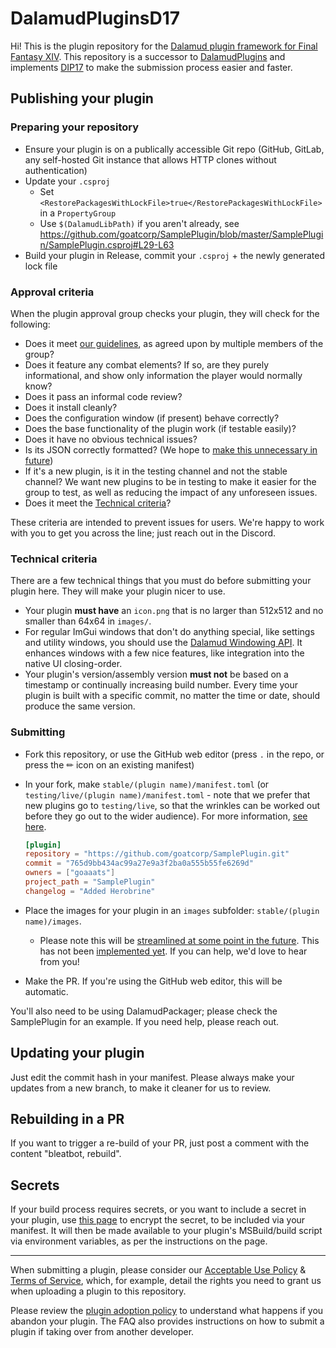 # DalamudPluginsD17

Hi! This is the plugin repository for the [Dalamud plugin framework for Final Fantasy XIV](https://github.com/goatcorp/Dalamud). This repository is a successor to [DalamudPlugins](https://github.com/goatcorp/DalamudPlugins) and implements [DIP17](https://github.com/goatcorp/DIPs/blob/main/text/17-automated-build-and-submit-pipeline.md) to make the submission process easier and faster.

## Publishing your plugin

### Preparing your repository

- Ensure your plugin is on a publically accessible Git repo (GitHub, GitLab, any self-hosted Git instance that allows HTTP clones without authentication)
- Update your `.csproj`
  - Set `<RestorePackagesWithLockFile>true</RestorePackagesWithLockFile>` in a `PropertyGroup`
  - Use `$(DalamudLibPath)` if you aren't already, see <https://github.com/goatcorp/SamplePlugin/blob/master/SamplePlugin/SamplePlugin.csproj#L29-L63>
- Build your plugin in Release, commit your `.csproj` + the newly generated lock file

### Approval criteria

When the plugin approval group checks your plugin, they will check for the following:

- Does it meet [our guidelines](https://dalamud.dev/plugin-development/restrictions#what-am-i-allowed-to-do-in-my-plugin), as agreed upon by multiple members of the group?
- Does it feature any combat elements? If so, are they purely informational, and show only information the player would normally know?
- Does it pass an informal code review?
- Does it install cleanly?
- Does the configuration window (if present) behave correctly?
- Does the base functionality of the plugin work (if testable easily)?
- Does it have no obvious technical issues?
- Is its JSON correctly formatted? (We hope to [make this unnecessary in future](https://github.com/goatcorp/DalamudPackager/issues/8))
- If it's a new plugin, is it in the testing channel and not the stable channel? We want new plugins to be in testing to make it easier for the group to test, as well as reducing the impact of any unforeseen issues.
- Does it meet the [Technical criteria](#technical-criteria)?

These criteria are intended to prevent issues for users. We're happy to work with you to get you across the line; just reach out in the Discord.

### Technical criteria

There are a few technical things that you must do before submitting your plugin here. They will make your plugin nicer to use.
- Your plugin **must have** an `icon.png` that is no larger than 512x512 and no smaller than 64x64 in `images/`.
- For regular ImGui windows that don't do anything special, like settings and utility windows, you should use the [Dalamud Windowing API](https://dalamud.dev/api/Dalamud.Interface.Windowing/). It enhances windows with a few nice features, like integration into the native UI closing-order.
- Your plugin's version/assembly version **must not** be based on a timestamp or continually increasing build number. Every time your plugin is built with a specific commit, no matter the time or date, should produce the same version.

### Submitting

- Fork this repository, or use the GitHub web editor (press `.` in the repo, or press the ✏ icon on an existing manifest)
- In your fork, make `stable/(plugin name)/manifest.toml` (or `testing/live/(plugin name)/manifest.toml` - note that we prefer that new plugins go to `testing/live`, so that the wrinkles can be worked out before they go out to the wider audience). For more information, [see here](https://github.com/goatcorp/DIPs/blob/main/text/17-automated-build-and-submit-pipeline.md#guide-level-explanation).

  ```toml
  [plugin]
  repository = "https://github.com/goatcorp/SamplePlugin.git"
  commit = "765d9bb434ac99a27e9a3f2ba0a555b55fe6269d"
  owners = ["goaaats"]
  project_path = "SamplePlugin"
  changelog = "Added Herobrine"
  ```

- Place the images for your plugin in an `images` subfolder: `stable/(plugin name)/images`.
  - Please note this will be [streamlined at some point in the future](https://github.com/goatcorp/DIPs/pull/45). This has not been [implemented yet](https://github.com/goatcorp/DalamudPackager/issues/9). If you can help, we'd love to hear from you!
- Make the PR. If you're using the GitHub web editor, this will be automatic.

You'll also need to be using DalamudPackager; please check the SamplePlugin for an example. If you need help, please reach out.

## Updating your plugin

Just edit the commit hash in your manifest. Please always make your updates from a new branch, to make it cleaner for us to review.

## Rebuilding in a PR

If you want to trigger a re-build of your PR, just post a comment with the content "bleatbot, rebuild".

## Secrets

If your build process requires secrets, or you want to include a secret in your plugin, use [this page](https://goatcorp.github.io/plogon-secrets/) to encrypt the secret, to be included via your manifest. It will then be made available to your plugin's MSBuild/build script via environment variables, as per the instructions on the page.

---

When submitting a plugin, please consider our [Acceptable Use Policy](<https://github.com/goatcorp/FFXIVQuickLauncher/wiki/Acceptable-Use-Policy-(Official-Plugin-Repository)>) & [Terms of Service](<https://github.com/goatcorp/FFXIVQuickLauncher/wiki/Terms-and-Conditions-of-Use-(XIVLauncher,-Dalamud-&-Official-Plugin-Repository)>), which, for example, detail the rights you need to grant us when uploading a plugin to this repository. 

Please review the [plugin adoption policy](https://github.com/goatcorp/faq/blob/main/development.md#adoption) to understand what happens if you abandon your plugin. The FAQ also provides instructions on how to submit a plugin if taking over from another developer.
